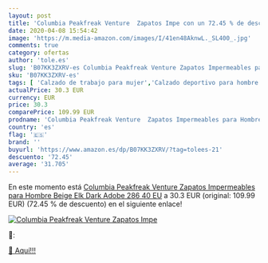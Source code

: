 ```yaml
---
layout: post
title: 'Columbia Peakfreak Venture  Zapatos Impe con un 72.45 % de descuento'
date: 2020-04-08 15:54:42
image: 'https://m.media-amazon.com/images/I/41en48AknwL._SL400_.jpg'
comments: true
category: ofertas
author: 'tole.es'
slug: 'B07KK3ZXRV-es Columbia Peakfreak Venture Zapatos Impermeables para...'
sku: 'B07KK3ZXRV-es'
tags: [ 'Calzado de trabajo para mujer','Calzado deportivo para hombre','Calzado sanitario y de hostelería para mujer','Chanclas y sandalias de piscina para hombre','Sandalias y chanclas para niña','Zapatillas y calzado deportivo para hombre','Zapatos','Zapatos para hombre','Zapatos para mujer','Zapatos para niñas pequeñas','Zapatos y complementos','Zuecos sanitarios y de hostelería para mujer','Zuecos y mules para hombre','zapatos', ]
actualPrice: 30.3 EUR
currency: EUR
price: 30.3
comparePrice: 109.99 EUR
prodname: 'Columbia Peakfreak Venture  Zapatos Impermeables para Hombre  Beige  Elk  Dark Adobe 286   40 EU'
country: 'es'
flag: '🇪🇸'
brand: ''
buyurl: 'https://www.amazon.es/dp/B07KK3ZXRV/?tag=tolees-21'
descuento: '72.45'
average: '31.705'
---
```


En este momento está [Columbia Peakfreak Venture  Zapatos Impermeables para Hombre  Beige  Elk  Dark Adobe 286   40 EU](https://www.amazon.es/dp/B07KK3ZXRV/?tag=tolees-21) a 30.3 EUR (original: 109.99 EUR) (72.45 %  de descuento) en el siguiente enlace!

[![Columbia Peakfreak Venture  Zapatos Impe](https://m.media-amazon.com/images/I/41en48AknwL._SL400_.jpg)](https://www.amazon.es/dp/B07KK3ZXRV/?tag=tolees-21)

🔎:


[🛒 Aquí!!!](https://www.amazon.es/dp/B07KK3ZXRV/?tag=tolees-21)
